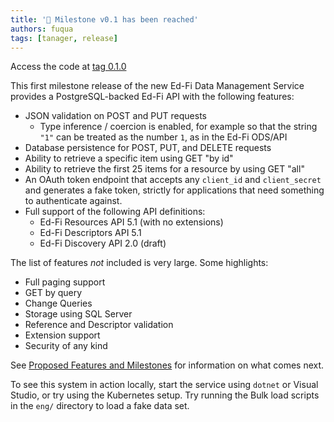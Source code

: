 ```yaml
---
title: '📢 Milestone v0.1 has been reached'
authors: fuqua
tags: [tanager, release]
---
```


Access the code at
[tag 0.1.0](https://github.com/Ed-Fi-Alliance-OSS/Data-Management-Service/tree/0.1.0)

This first milestone release of the new Ed-Fi Data Management Service provides a
PostgreSQL-backed Ed-Fi API with the following features:

<!-- truncate -->

* JSON validation on POST and PUT requests
  * Type inference / coercion is enabled, for example so that the string `"1"`
    can be treated as the number `1`, as in the Ed-Fi ODS/API
* Database persistence for POST, PUT, and DELETE requests
* Ability to retrieve a specific item using GET "by id"
* Ability to retrieve the first 25 items for a resource by using GET "all"
* An OAuth token endpoint that accepts any `client_id` and `client_secret` and
  generates a fake token, strictly for applications that need something to
  authenticate against.
* Full support of the following API definitions:
  * Ed-Fi Resources API 5.1 (with no extensions)
  * Ed-Fi Descriptors API 5.1
  * Ed-Fi Discovery API 2.0 (draft)

The list of features _not_ included is very large. Some highlights:

* Full paging support
* GET by query
* Change Queries
* Storage using SQL Server
* Reference and Descriptor validation
* Extension support
* Security of any kind

See
[Proposed Features and Milestones](https://github.com/Ed-Fi-Alliance-OSS/Project-Tanager/discussions/6)
for information on what comes next.

To see this system in action locally, start the service using `dotnet` or Visual
Studio, or try using the Kubernetes setup. Try running the Bulk load scripts in
the `eng/` directory to load a fake data set.

